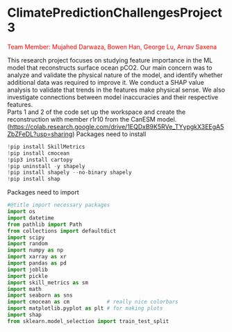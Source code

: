 # ClimatePredictionChallengesProject3
<span style="color:red">Team Member: Mujahed Darwaza, Bowen Han, George Lu, Arnav Saxena

This research project focuses on studying feature importance in the ML model that reconstructs surface ocean pCO2. Our main concern was to analyze and validate the physical nature of the model, and identify whether additional data was required to improve it. We conduct a SHAP value analysis to validate that trends in the features make physical sense. We also investigate connections between model inaccuracies and their respective features.\
Parts 1 and 2 of the code set up the workspace and create the reconstruction with member r1r10 from the CanESM model.\
(https://colab.research.google.com/drive/1EQDxB9K5RVe_TYypgkX3EEgA5ZbZFeDL?usp=sharing)
Packages need to install 
~~~python
!pip install SkillMetrics
!pip install cmocean
!pip3 install cartopy
!pip uninstall -y shapely
!pip install shapely --no-binary shapely
!pip install shap
~~~
Packages need to import 
~~~python
#@title import necessary packages
import os
import datetime
from pathlib import Path
from collections import defaultdict
import scipy
import random
import numpy as np
import xarray as xr
import pandas as pd
import joblib
import pickle
import skill_metrics as sm
import math
import seaborn as sns
import cmocean as cm            # really nice colorbars
import matplotlib.pyplot as plt # for making plots
import shap
from sklearn.model_selection import train_test_split
~~~

